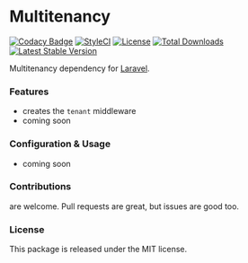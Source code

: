 # Multitenancy

[![Codacy Badge](https://api.codacy.com/project/badge/Grade/f7d99c7ba82d4001898ec556b22560fb)](https://www.codacy.com/app/laravel-enso/multitenancy?utm_source=github.com&amp;utm_medium=referral&amp;utm_content=laravel-enso/multitenancy&amp;utm_campaign=Badge_Grade)
[![StyleCI](https://github.styleci.io/repos/168164630/shield?branch=master)](https://github.styleci.io/repos/168164630)
[![License](https://poser.pugx.org/laravel-enso/multitenancy/license)](https://packagist.org/packages/laravel-enso/multitenancy)
[![Total Downloads](https://poser.pugx.org/laravel-enso/multitenancy/downloads)](https://packagist.org/packages/laravel-enso/multitenancy)
[![Latest Stable Version](https://poser.pugx.org/laravel-enso/multitenancy/version)](https://packagist.org/packages/laravel-enso/multitenancy)

Multitenancy dependency for [Laravel](https://laravel.com).

### Features

- creates the `tenant` middleware
- coming soon

### Configuration & Usage

- coming soon

### Contributions

are welcome. Pull requests are great, but issues are good too.

### License

This package is released under the MIT license.